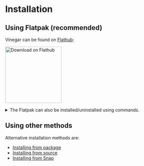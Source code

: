 # Installation

## Using Flatpak (recommended)

Vinegar can be found on [Flathub](https://flathub.org/apps/org.vinegarhq.Vinegar):

<a href="https://flathub.org/apps/org.vinegarhq.Vinegar"><img width="180" alt="Download on Flathub" src="https://dl.flathub.org/assets/badges/flathub-badge-en.png"/></a>

<details>
<summary>The Flatpak can also be installed/uninstalled using commands.</summary>

**To install:**

```console
$ flatpak install flathub org.vinegarhq.Vinegar
$ flatpak run org.vinegarhq.Vinegar
```

**To uninstall:**

```console
$ flatpak uninstall --delete-data org.vinegarhq.Vinegar
```

</details>

## Using other methods

Alternative installation methods are:

- [Installing from package](guides/package.md)
- [Installing from source](guides/source.md)
- [Installing from Snap](guides/snap.md)
